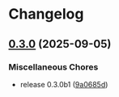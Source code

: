 # Changelog

## [0.3.0](https://github.com/b-long/opentdf-python-sdk/compare/otdf-python-proto-v0.3.0...otdf-python-proto-v0.3.0) (2025-09-05)


### Miscellaneous Chores

* release 0.3.0b1 ([9a0685d](https://github.com/b-long/opentdf-python-sdk/commit/9a0685d68604892134995e0e3f6a574fb8b6cda0))
